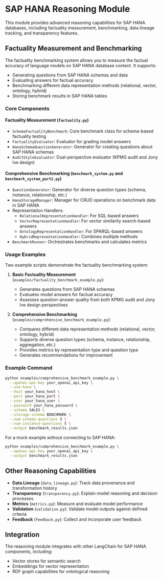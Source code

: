 # SAP HANA Reasoning Module

This module provides advanced reasoning capabilities for SAP HANA databases, including factuality measurement, benchmarking, data lineage tracking, and transparency features.

## Factuality Measurement and Benchmarking

The factuality benchmarking system allows you to measure the factual accuracy of language models on SAP HANA database content. It supports:

- Generating questions from SAP HANA schemas and data
- Evaluating answers for factual accuracy
- Benchmarking different data representation methods (relational, vector, ontology, hybrid)
- Storing benchmark results in SAP HANA tables

### Core Components

#### Factuality Measurement (`factuality.py`)

- `SchemaFactualityBenchmark`: Core benchmark class for schema-based factuality testing
- `FactualityEvaluator`: Evaluator for grading model answers
- `HanaSchemaQuestionGenerator`: Generator for creating questions about SAP HANA schemas
- `AuditStyleEvaluator`: Dual-perspective evaluator (KPMG audit and Jony Ive design)

#### Comprehensive Benchmarking (`benchmark_system.py` and `benchmark_system_part2.py`)

- `QuestionGenerator`: Generator for diverse question types (schema, instance, relationship, etc.)
- `HanaStorageManager`: Manager for CRUD operations on benchmark data in SAP HANA
- Representation Handlers:
  - `RelationalRepresentationHandler`: For SQL-based answers
  - `VectorRepresentationHandler`: For vector similarity search-based answers
  - `OntologyRepresentationHandler`: For SPARQL-based answers 
  - `HybridRepresentationHandler`: Combines multiple methods
- `BenchmarkRunner`: Orchestrates benchmarks and calculates metrics

### Usage Examples

Two example scripts demonstrate the factuality benchmarking system:

1. **Basic Factuality Measurement** (`examples/factuality_benchmark_example.py`):
   - Generates questions from SAP HANA schemas
   - Evaluates model answers for factual accuracy
   - Assesses question-answer quality from both KPMG audit and Jony Ive design perspectives

2. **Comprehensive Benchmarking** (`examples/comprehensive_benchmark_example.py`):
   - Compares different data representation methods (relational, vector, ontology, hybrid)
   - Supports diverse question types (schema, instance, relationship, aggregation, etc.)
   - Provides metrics by representation type and question type
   - Generates recommendations for improvement

### Example Command

```bash
python examples/comprehensive_benchmark_example.py \
  --openai-api-key your_openai_api_key \
  --use-hana \
  --host your_hana_host \
  --port your_hana_port \
  --user your_hana_user \
  --password your_hana_password \
  --schema SALES \
  --storage-schema BENCHMARK \
  --num-schema-questions 5 \
  --num-instance-questions 5 \
  --output benchmark_results.json
```

For a mock example without connecting to SAP HANA:

```bash
python examples/comprehensive_benchmark_example.py \
  --openai-api-key your_openai_api_key \
  --output benchmark_results.json
```

## Other Reasoning Capabilities

- **Data Lineage** (`data_lineage.py`): Track data provenance and transformation history
- **Transparency** (`transparency.py`): Explain model reasoning and decision processes
- **Metrics** (`metrics.py`): Measure and evaluate model performance
- **Validation** (`validation.py`): Validate model outputs against defined criteria
- **Feedback** (`feedback.py`): Collect and incorporate user feedback

## Integration

The reasoning module integrates with other LangChain for SAP HANA components, including:

- Vector stores for semantic search
- Embeddings for vector representation
- RDF graph capabilities for ontological reasoning